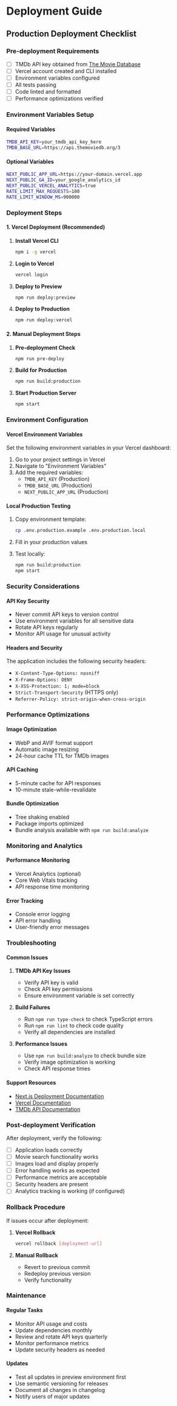 # Deployment Guide

## Production Deployment Checklist

### Pre-deployment Requirements

- [ ] TMDb API key obtained from [The Movie Database](https://www.themoviedb.org/settings/api)
- [ ] Vercel account created and CLI installed
- [ ] Environment variables configured
- [ ] All tests passing
- [ ] Code linted and formatted
- [ ] Performance optimizations verified

### Environment Variables Setup

#### Required Variables
```bash
TMDB_API_KEY=your_tmdb_api_key_here
TMDB_BASE_URL=https://api.themoviedb.org/3
```

#### Optional Variables
```bash
NEXT_PUBLIC_APP_URL=https://your-domain.vercel.app
NEXT_PUBLIC_GA_ID=your_google_analytics_id
NEXT_PUBLIC_VERCEL_ANALYTICS=true
RATE_LIMIT_MAX_REQUESTS=100
RATE_LIMIT_WINDOW_MS=900000
```

### Deployment Steps

#### 1. Vercel Deployment (Recommended)

1. **Install Vercel CLI**
   ```bash
   npm i -g vercel
   ```

2. **Login to Vercel**
   ```bash
   vercel login
   ```

3. **Deploy to Preview**
   ```bash
   npm run deploy:preview
   ```

4. **Deploy to Production**
   ```bash
   npm run deploy:vercel
   ```

#### 2. Manual Deployment Steps

1. **Pre-deployment Check**
   ```bash
   npm run pre-deploy
   ```

2. **Build for Production**
   ```bash
   npm run build:production
   ```

3. **Start Production Server**
   ```bash
   npm start
   ```

### Environment Configuration

#### Vercel Environment Variables

Set the following environment variables in your Vercel dashboard:

1. Go to your project settings in Vercel
2. Navigate to "Environment Variables"
3. Add the required variables:
   - `TMDB_API_KEY` (Production)
   - `TMDB_BASE_URL` (Production)
   - `NEXT_PUBLIC_APP_URL` (Production)

#### Local Production Testing

1. Copy environment template:
   ```bash
   cp .env.production.example .env.production.local
   ```

2. Fill in your production values
3. Test locally:
   ```bash
   npm run build:production
   npm start
   ```

### Security Considerations

#### API Key Security
- Never commit API keys to version control
- Use environment variables for all sensitive data
- Rotate API keys regularly
- Monitor API usage for unusual activity

#### Headers and Security
The application includes the following security headers:
- `X-Content-Type-Options: nosniff`
- `X-Frame-Options: DENY`
- `X-XSS-Protection: 1; mode=block`
- `Strict-Transport-Security` (HTTPS only)
- `Referrer-Policy: strict-origin-when-cross-origin`

### Performance Optimizations

#### Image Optimization
- WebP and AVIF format support
- Automatic image resizing
- 24-hour cache TTL for TMDb images

#### API Caching
- 5-minute cache for API responses
- 10-minute stale-while-revalidate

#### Bundle Optimization
- Tree shaking enabled
- Package imports optimized
- Bundle analysis available with `npm run build:analyze`

### Monitoring and Analytics

#### Performance Monitoring
- Vercel Analytics (optional)
- Core Web Vitals tracking
- API response time monitoring

#### Error Tracking
- Console error logging
- API error handling
- User-friendly error messages

### Troubleshooting

#### Common Issues

1. **TMDb API Key Issues**
   - Verify API key is valid
   - Check API key permissions
   - Ensure environment variable is set correctly

2. **Build Failures**
   - Run `npm run type-check` to check TypeScript errors
   - Run `npm run lint` to check code quality
   - Verify all dependencies are installed

3. **Performance Issues**
   - Use `npm run build:analyze` to check bundle size
   - Verify image optimization is working
   - Check API response times

#### Support Resources
- [Next.js Deployment Documentation](https://nextjs.org/docs/deployment)
- [Vercel Documentation](https://vercel.com/docs)
- [TMDb API Documentation](https://developers.themoviedb.org/3)

### Post-deployment Verification

After deployment, verify the following:

- [ ] Application loads correctly
- [ ] Movie search functionality works
- [ ] Images load and display properly
- [ ] Error handling works as expected
- [ ] Performance metrics are acceptable
- [ ] Security headers are present
- [ ] Analytics tracking is working (if configured)

### Rollback Procedure

If issues occur after deployment:

1. **Vercel Rollback**
   ```bash
   vercel rollback [deployment-url]
   ```

2. **Manual Rollback**
   - Revert to previous commit
   - Redeploy previous version
   - Verify functionality

### Maintenance

#### Regular Tasks
- Monitor API usage and costs
- Update dependencies monthly
- Review and rotate API keys quarterly
- Monitor performance metrics
- Update security headers as needed

#### Updates
- Test all updates in preview environment first
- Use semantic versioning for releases
- Document all changes in changelog
- Notify users of major updates